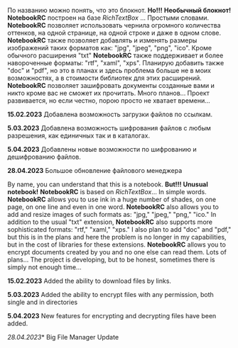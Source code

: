 По названию можно понять, что это блокнот. 
**Но!!!** **Необычный блокнот!**
**NotebookRC** построен на базе *RichTextBox* ... 
Простыми словами. **NotebookRC** позволяет использовать чернила огромного количества оттенков, на одной странице, на одной строке и даже в одном слове.
**NotebookRC** также позволяет добавлять и изменять размеры изображений таких форматов как: "jpg", "jpeg", "png", "ico".
Кроме обычного расширения "txt" **NotebookRC** также поддерживает и более навороченные форматы: "rtf", "xaml", "xps". Планирую добавить также "doc" и "pdf", но это в планах и здесь проблема больше не в моих возможностях, а в стоимости библиотек для этих расширений.
**NotebookRC** позволяет зашифровать документы созданные вами и никто кроме вас не сможет их прочитать. 
Много планов...
Проект развивается, но если честно, порою просто не хватает времени...

**15.02.2023** Добавлена возможность загрузки файлов по ссылкам.

**5.03.2023** Добавлена возможность шифрования файлов с любым разрешения, как единичных так и в каталогах.

**5.04.2023** Добавлены новые возможности по шифрованию и дешифрованию файлов.

**28.04.2023** Большое обновление файлового менеджера


By name, you can understand that this is a notebook. **But!!! Unusual notebook!**
**NotebookRC** is based on *RichTextBox*...
In simple words. **NotebookRC** allows you to use ink in a huge number of shades, on one page, on one line and even in one word.
**NotebookRC** also allows you to add and resize images of such formats as: "jpg," "jpeg," "png," "ico."
In addition to the usual "txt" extension, **NotebookRC** also supports more sophisticated formats: "rtf," "xaml," "xps." I also plan to add "doc" and "pdf," but this is in the plans and here the problem is no longer in my capabilities, but in the cost of libraries for these extensions.
**NotebookRC** allows you to encrypt documents created by you and no one else can read them.
Lots of plans...
The project is developing, but to be honest, sometimes there is simply not enough time...


**15.02.2023** Added the ability to download files by links.

**5.03.2023** Added the ability to encrypt files with any permission, both single and in directories

**5.04.2023** New features for encrypting and decrypting files have been added.

*28.04.2023** Big File Manager Update
